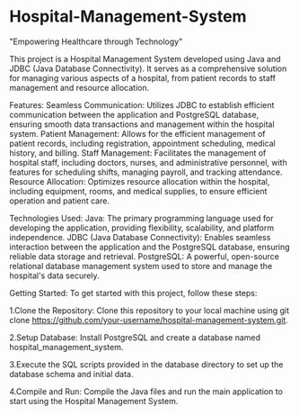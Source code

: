 # Hospital-Management-System

"Empowering Healthcare through Technology"

This project is a Hospital Management System developed using Java and JDBC (Java Database Connectivity). It serves as a comprehensive solution for managing various aspects of a hospital, from patient records to staff management and resource allocation.

Features:
Seamless Communication: Utilizes JDBC to establish efficient communication between the application and PostgreSQL database, ensuring smooth data transactions and management within the hospital system.
Patient Management: Allows for the efficient management of patient records, including registration, appointment scheduling, medical history, and billing.
Staff Management: Facilitates the management of hospital staff, including doctors, nurses, and administrative personnel, with features for scheduling shifts, managing payroll, and tracking attendance.
Resource Allocation: Optimizes resource allocation within the hospital, including equipment, rooms, and medical supplies, to ensure efficient operation and patient care.

Technologies Used:
Java: The primary programming language used for developing the application, providing flexibility, scalability, and platform independence.
JDBC (Java Database Connectivity): Enables seamless interaction between the application and the PostgreSQL database, ensuring reliable data storage and retrieval.
PostgreSQL: A powerful, open-source relational database management system used to store and manage the hospital's data securely.

Getting Started:
To get started with this project, follow these steps:

1.Clone the Repository: Clone this repository to your local machine using git clone https://github.com/your-username/hospital-management-system.git.

2.Setup Database: Install PostgreSQL and create a database named hospital_management_system.

3.Execute the SQL scripts provided in the database directory to set up the database schema and initial data.

4.Compile and Run: Compile the Java files and run the main application to start using the Hospital Management System.
